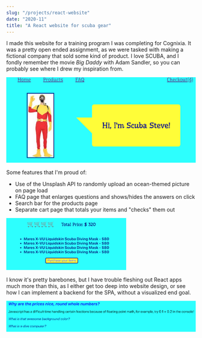 ```yaml
---
slug: "/projects/react-website"
date: "2020-11"
title: "A React website for scuba gear"
---
```


I made this website for a training program I was completing for Cognixia. It was a pretty open ended assignment, as
we were tasked with making a fictional company that sold some kind of product. I love SCUBA, and I fondly remember the movie _Big Daddy_ with Adam Sandler, so you can probably see where I drew my inspiration from.

![scuba steve welcome](../images/react-hello.png)

Some features that I'm proud of:

- Use of the Unsplash API to randomly upload an ocean-themed picture on page load
- FAQ page that enlarges questions and shows/hides the answers on click
- Search bar for the products page
- Separate cart page that totals your items and "checks" them out

![cart total](../images/react-cart.png)

I know it's pretty barebones, but I have trouble fleshing out React apps much more than this, as I either get
too deep into website design, or see how I can implement a backend for the SPA, without a visualized end goal.

![faq page](../images/react-faq.png)
